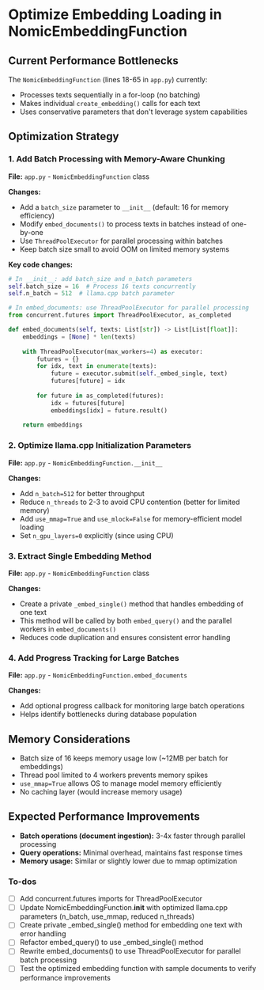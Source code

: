 <!-- 8115c2b5-a7d0-4c72-9522-8abb21684c0a fb03a896-99b1-4714-b2a5-ffc6996c80c5 -->
# Optimize Embedding Loading in NomicEmbeddingFunction

## Current Performance Bottlenecks

The `NomicEmbeddingFunction` (lines 18-65 in `app.py`) currently:

- Processes texts sequentially in a for-loop (no batching)
- Makes individual `create_embedding()` calls for each text
- Uses conservative parameters that don't leverage system capabilities

## Optimization Strategy

### 1. Add Batch Processing with Memory-Aware Chunking

**File:** `app.py` - `NomicEmbeddingFunction` class

**Changes:**

- Add a `batch_size` parameter to `__init__` (default: 16 for memory efficiency)
- Modify `embed_documents()` to process texts in batches instead of one-by-one
- Use `ThreadPoolExecutor` for parallel processing within batches
- Keep batch size small to avoid OOM on limited memory systems

**Key code changes:**

```python
# In __init__: add batch_size and n_batch parameters
self.batch_size = 16  # Process 16 texts concurrently
self.n_batch = 512  # llama.cpp batch parameter

# In embed_documents: use ThreadPoolExecutor for parallel processing
from concurrent.futures import ThreadPoolExecutor, as_completed

def embed_documents(self, texts: List[str]) -> List[List[float]]:
    embeddings = [None] * len(texts)
    
    with ThreadPoolExecutor(max_workers=4) as executor:
        futures = {}
        for idx, text in enumerate(texts):
            future = executor.submit(self._embed_single, text)
            futures[future] = idx
        
        for future in as_completed(futures):
            idx = futures[future]
            embeddings[idx] = future.result()
    
    return embeddings
```

### 2. Optimize llama.cpp Initialization Parameters

**File:** `app.py` - `NomicEmbeddingFunction.__init__`

**Changes:**

- Add `n_batch=512` for better throughput
- Reduce `n_threads` to 2-3 to avoid CPU contention (better for limited memory)
- Add `use_mmap=True` and `use_mlock=False` for memory-efficient model loading
- Set `n_gpu_layers=0` explicitly (since using CPU)

### 3. Extract Single Embedding Method

**File:** `app.py` - `NomicEmbeddingFunction` class

**Changes:**

- Create a private `_embed_single()` method that handles embedding of one text
- This method will be called by both `embed_query()` and the parallel workers in `embed_documents()`
- Reduces code duplication and ensures consistent error handling

### 4. Add Progress Tracking for Large Batches

**File:** `app.py` - `NomicEmbeddingFunction.embed_documents`

**Changes:**

- Add optional progress callback for monitoring large batch operations
- Helps identify bottlenecks during database population

## Memory Considerations

- Batch size of 16 keeps memory usage low (~12MB per batch for embeddings)
- Thread pool limited to 4 workers prevents memory spikes
- `use_mmap=True` allows OS to manage model memory efficiently
- No caching layer (would increase memory usage)

## Expected Performance Improvements

- **Batch operations (document ingestion):** 3-4x faster through parallel processing
- **Query operations:** Minimal overhead, maintains fast response times
- **Memory usage:** Similar or slightly lower due to mmap optimization

### To-dos

- [ ] Add concurrent.futures imports for ThreadPoolExecutor
- [ ] Update NomicEmbeddingFunction.__init__ with optimized llama.cpp parameters (n_batch, use_mmap, reduced n_threads)
- [ ] Create private _embed_single() method for embedding one text with error handling
- [ ] Refactor embed_query() to use _embed_single() method
- [ ] Rewrite embed_documents() to use ThreadPoolExecutor for parallel batch processing
- [ ] Test the optimized embedding function with sample documents to verify performance improvements